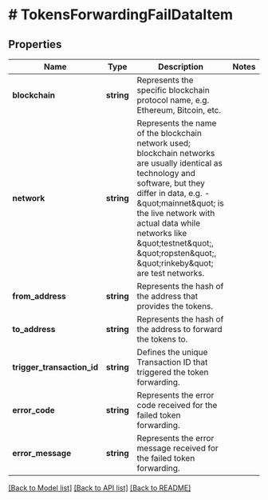 # # TokensForwardingFailDataItem

## Properties

Name | Type | Description | Notes
------------ | ------------- | ------------- | -------------
**blockchain** | **string** | Represents the specific blockchain protocol name, e.g. Ethereum, Bitcoin, etc. |
**network** | **string** | Represents the name of the blockchain network used; blockchain networks are usually identical as technology and software, but they differ in data, e.g. - \&quot;mainnet\&quot; is the live network with actual data while networks like \&quot;testnet\&quot;, \&quot;ropsten\&quot;, \&quot;rinkeby\&quot; are test networks. |
**from_address** | **string** | Represents the hash of the address that provides the tokens. |
**to_address** | **string** | Represents the hash of the address to forward the tokens to. |
**trigger_transaction_id** | **string** | Defines the unique Transaction ID that triggered the token forwarding. |
**error_code** | **string** | Represents the error code received for the failed token forwarding. |
**error_message** | **string** | Represents the error message received for the failed token forwarding. |

[[Back to Model list]](../../README.md#models) [[Back to API list]](../../README.md#endpoints) [[Back to README]](../../README.md)
